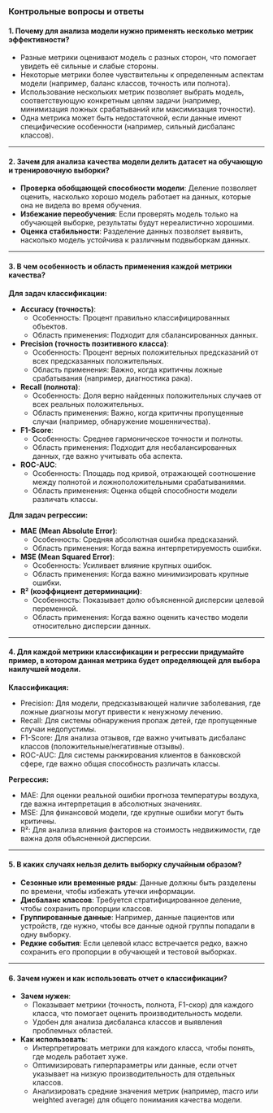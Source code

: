### Контрольные вопросы и ответы

#### 1. Почему для анализа модели нужно применять несколько метрик эффективности?
- Разные метрики оценивают модель с разных сторон, что помогает увидеть её сильные и слабые стороны.
- Некоторые метрики более чувствительны к определенным аспектам модели (например, баланс классов, точность или полнота).
- Использование нескольких метрик позволяет выбрать модель, соответствующую конкретным целям задачи (например, минимизация ложных срабатываний или максимизация точности).
- Одна метрика может быть недостаточной, если данные имеют специфические особенности (например, сильный дисбаланс классов).

---

#### 2. Зачем для анализа качества модели делить датасет на обучающую и тренировочную выборки?
- **Проверка обобщающей способности модели**: Деление позволяет оценить, насколько хорошо модель работает на данных, которые она не видела во время обучения.
- **Избежание переобучения**: Если проверять модель только на обучающей выборке, результаты будут нереалистично хорошими.
- **Оценка стабильности**: Разделение данных позволяет выявить, насколько модель устойчива к различным подвыборкам данных.

---

#### 3. В чем особенность и область применения каждой метрики качества?

**Для задач классификации:**
- **Accuracy (точность)**:
  - Особенность: Процент правильно классифицированных объектов.
  - Область применения: Подходит для сбалансированных данных.
- **Precision (точность позитивного класса)**:
  - Особенность: Процент верных положительных предсказаний от всех предсказанных положительных.
  - Область применения: Важно, когда критичны ложные срабатывания (например, диагностика рака).
- **Recall (полнота)**:
  - Особенность: Доля верно найденных положительных случаев от всех реальных положительных.
  - Область применения: Важно, когда критичны пропущенные случаи (например, обнаружение мошенничества).
- **F1-Score**:
  - Особенность: Среднее гармоническое точности и полноты.
  - Область применения: Подходит для несбалансированных данных, где важно учитывать оба аспекта.
- **ROC-AUC**:
  - Особенность: Площадь под кривой, отражающей соотношение между полнотой и ложноположительными срабатываниями.
  - Область применения: Оценка общей способности модели различать классы.

**Для задач регрессии:**
- **MAE (Mean Absolute Error)**:
  - Особенность: Средняя абсолютная ошибка предсказаний.
  - Область применения: Когда важна интерпретируемость ошибки.
- **MSE (Mean Squared Error)**:
  - Особенность: Усиливает влияние крупных ошибок.
  - Область применения: Когда важно минимизировать крупные ошибки.
- **R² (коэффициент детерминации)**:
  - Особенность: Показывает долю объясненной дисперсии целевой переменной.
  - Область применения: Когда важно оценить качество модели относительно дисперсии данных.

---

#### 4. Для каждой метрики классификации и регрессии придумайте пример, в котором данная метрика будет определяющей для выбора наилучшей модели.

**Классификация:**
- Precision: Для модели, предсказывающей наличие заболевания, где ложные диагнозы могут привести к ненужному лечению.
- Recall: Для системы обнаружения пропаж детей, где пропущенные случаи недопустимы.
- F1-Score: Для анализа отзывов, где важно учитывать дисбаланс классов (положительные/негативные отзывы).
- ROC-AUC: Для системы ранжирования клиентов в банковской сфере, где важно общая способность различать классы.

**Регрессия:**
- MAE: Для оценки реальной ошибки прогноза температуры воздуха, где важна интерпретация в абсолютных значениях.
- MSE: Для финансовой модели, где крупные ошибки могут быть критичны.
- R²: Для анализа влияния факторов на стоимость недвижимости, где важна доля объясненной дисперсии.

---

#### 5. В каких случаях нельзя делить выборку случайным образом?
- **Сезонные или временные ряды**: Данные должны быть разделены по времени, чтобы избежать утечки информации.
- **Дисбаланс классов**: Требуется стратифицированное деление, чтобы сохранить пропорции классов.
- **Группированные данные**: Например, данные пациентов или устройств, где нужно, чтобы все данные одной группы попадали в одну выборку.
- **Редкие события**: Если целевой класс встречается редко, важно сохранить его пропорции в обучающей и тестовой выборках.

---

#### 6. Зачем нужен и как использовать отчет о классификации?
- **Зачем нужен**:
  - Показывает метрики (точность, полнота, F1-скор) для каждого класса, что помогает оценить производительность модели.
  - Удобен для анализа дисбаланса классов и выявления проблемных областей.
- **Как использовать**:
  - Интерпретировать метрики для каждого класса, чтобы понять, где модель работает хуже.
  - Оптимизировать гиперпараметры или данные, если отчет указывает на низкую производительность для отдельных классов.
  - Анализировать средние значения метрик (например, macro или weighted average) для общего понимания качества модели.
